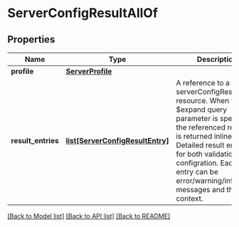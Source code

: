 # ServerConfigResultAllOf

## Properties
Name | Type | Description | Notes
------------ | ------------- | ------------- | -------------
**profile** | [**ServerProfile**](.md) |  | [optional] 
**result_entries** | [**list[ServerConfigResultEntry]**](ServerConfigResultEntry.md) | A reference to a serverConfigResultEntry resource. When the $expand query parameter is specified, the referenced resource is returned inline. Detailed result entries for both validation &amp; configration. Each result entry can be error/warning/info messages and the context.  | [optional] 

[[Back to Model list]](../README.md#documentation-for-models) [[Back to API list]](../README.md#documentation-for-api-endpoints) [[Back to README]](../README.md)


